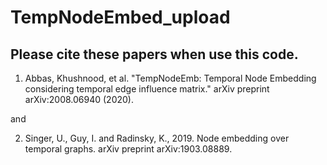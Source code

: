 # TempNodeEmbed_upload
 

## Please cite these papers when use this code. 

1. Abbas, Khushnood, et al. "TempNodeEmb: Temporal Node Embedding considering temporal edge influence matrix." arXiv preprint arXiv:2008.06940 (2020).


and 

2. Singer, U., Guy, I. and Radinsky, K., 2019. Node embedding over temporal graphs. arXiv preprint arXiv:1903.08889.

